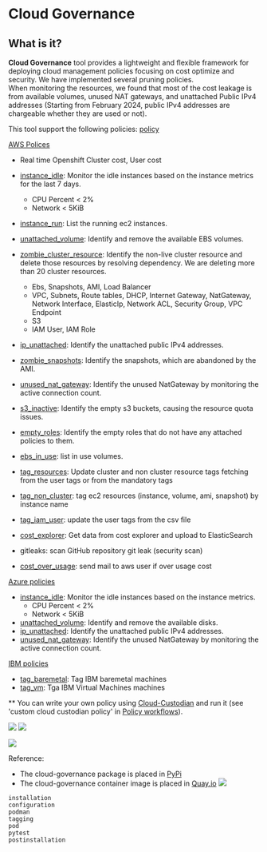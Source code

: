 # Cloud Governance

## What is it?

**Cloud Governance** tool provides a lightweight and flexible framework for deploying cloud management policies focusing
on cost optimize and security.
We have implemented several pruning policies. \
When monitoring the resources, we found that most of the cost leakage is from available volumes, unused NAT gateways,
and unattached Public IPv4 addresses (Starting from February 2024, public IPv4 addresses are chargeable whether they are
used or not).

This tool support the following policies:
[policy](../../cloud_governance/policy)

[AWS Polices](../../cloud_governance/policy/aws)

* Real time Openshift Cluster cost, User cost
* [instance_idle](../../cloud_governance/policy/aws/cleanup/instance_idle.py): Monitor the idle instances based on the
  instance metrics for the last 7 days.
    * CPU Percent < 2%
    * Network < 5KiB
* [instance_run](../../cloud_governance/policy/aws/cleanup/instance_run.py): List the running ec2 instances.
* [unattached_volume](../../cloud_governance/policy/aws/cleanup/unattached_volume.py): Identify and remove the available
  EBS volumes.
* [zombie_cluster_resource](../../cloud_governance/policy/aws/zombie_cluster_resource.py): Identify the non-live cluster
  resource and delete those resources by resolving dependency. We are deleting more than 20 cluster resources.
    * Ebs, Snapshots, AMI, Load Balancer
    * VPC, Subnets, Route tables, DHCP, Internet Gateway, NatGateway, Network Interface, ElasticIp, Network ACL,
      Security Group, VPC Endpoint
    * S3
    * IAM User, IAM Role
* [ip_unattached](../../cloud_governance/policy/aws/ip_unattached.py): Identify the unattached public IPv4 addresses.
* [zombie_snapshots](../../cloud_governance/policy/aws/zombie_snapshots.py): Identify the snapshots, which are abandoned
  by
  the AMI.
* [unused_nat_gateway](../../cloud_governance/policy/aws/cleanup/unused_nat_gateway.py): Identify the unused NatGateway
  by monitoring the active connection count.
* [s3_inactive](../../cloud_governance/policy/aws/s3_inactive.py): Identify the empty s3 buckets, causing the resource
  quota issues.
* [empty_roles](../../cloud_governance/policy/aws/empty_roles.py): Identify the empty roles that do not have any
  attached policies to them.
* [ebs_in_use](../../cloud_governance/policy/aws/ebs_in_use.py): list in use volumes.
* [tag_resources](../../cloud_governance/policy/policy_operations/aws/tag_cluster): Update cluster and non cluster
  resource tags fetching from the user tags or from the mandatory tags
* [tag_non_cluster](../../cloud_governance/policy/policy_operations/aws/tag_non_cluster): tag ec2 resources (instance,
  volume, ami, snapshot) by instance name
* [tag_iam_user](../../cloud_governance/policy/policy_operations/aws/tag_user): update the user tags from the csv file
* [cost_explorer](../../cloud_governance/policy/aws/cost_explorer.py): Get data from cost explorer and upload to
  ElasticSearch

* gitleaks: scan GitHub repository git leak (security scan)
* [cost_over_usage](../../cloud_governance/policy/aws/cost_over_usage.py): send mail to aws user if over usage cost

[Azure policies](../../cloud_governance/policy/azure)

* [instance_idle](../../cloud_governance/policy/azure/cleanup/instance_idle.py): Monitor the idle instances based on the
  instance metrics.
    * CPU Percent < 2%
    * Network < 5KiB
* [unattached_volume](../../cloud_governance/policy/azure/cleanup/unattached_volume.py): Identify and remove the
  available
  disks.
* [ip_unattached](../../cloud_governance/policy/azure/cleanup/ip_unattached.py): Identify the unattached public IPv4
  addresses.
* [unused_nat_gateway](../../cloud_governance/policy/azure/cleanup/unused_nat_gateway.py): Identify the unused
  NatGateway by
  monitoring the active connection count.

[IBM policies](../../cloud_governance/policy/ibm)

* [tag_baremetal](../../cloud_governance/policy/ibm/tag_baremetal.py): Tag IBM baremetal machines
* [tag_vm](../../cloud_governance/policy/ibm/tag_vm.py): Tga IBM Virtual Machines machines

** You can write your own policy using [Cloud-Custodian](https://cloudcustodian.io/docs/quickstart/index.html)
and run it (see 'custom cloud custodian policy' in [Policy workflows](#policy-workloads)).

![](../../images/cloud_governance1.png)
![](../../images/demo.gif)

![](../../images/cloud_governance2.png)

Reference:

* The cloud-governance package is placed in [PyPi](https://pypi.org/project/cloud-governance/)
* The cloud-governance container image is placed in [Quay.io](https://quay.io/repository/ebattat/cloud-governance)
  ![](../../images/cloud_governance3.png)

<!-- Table of contents -->

```{toctree}
installation
configuration
podman
tagging
pod
pytest
postinstallation
```



